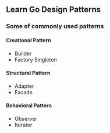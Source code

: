 ## Learn Go Design Patterns
### Some of commonly used patterns
#### Creational Pattern
- Builder
- Factory
Singleton

#### Structural Pattern
- Adapter
- Facade

#### Behavioral Pattern
- Observer
- Iterator